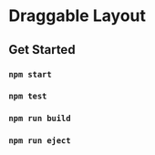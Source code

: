 # Draggable Layout

## Get Started

### `npm start`

### `npm test`

### `npm run build`

### `npm run eject`
